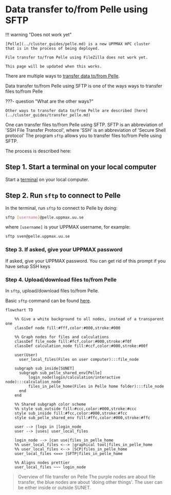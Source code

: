 # Data transfer to/from Pelle using SFTP

!!! warning "Does not work yet"

    [Pelle](../cluster_guides/pelle.md) is a new UPPMAX HPC cluster
    that is in the process of being deployed.

    File transfer to/from Pelle using FileZilla does not work yet.

    This page will be updated when this works.

There are multiple ways to [transfer data to/from Pelle](../cluster_guides/transfer_pelle.md).

Data transfer to/from Pelle using SFTP
is one of the ways ways to transfer files to/from Pelle

???- question "What are the other ways?"

    Other ways to transfer data to/from Pelle are described [here](../cluster_guides/transfer_pelle.md)

One can transfer files to/from Pelle using SFTP.
SFTP is an abbreviation of 'SSH File Transfer Protocol',
where 'SSH' is an abbreviation of 'Secure Shell protocol'
The program `sftp` allows you to transfer files to/from Pelle using SFTP.

The process is described here:

## Step 1. Start a terminal on your local computer

Start a [terminal](../software/terminal.md) on your local computer.

## Step 2. Run `sftp` to connect to Pelle

In the terminal, run `sftp` to connect to Pelle by doing:

```bash
sftp [username]@pelle.uppmax.uu.se
```

where `[username]` is your UPPMAX username, for example:

```bash
sftp sven@pelle.uppmax.uu.se
```

### Step 3. If asked, give your UPPMAX password

If asked, give your UPPMAX password.
You can get rid of this prompt if you have setup SSH keys

### Step 4. Upload/download files to/from Pelle

In `sftp`, upload/download files to/from Pelle.

Basic `sftp` command can be found [here](../software/sftp.md).

```mermaid
flowchart TD

    %% Give a white background to all nodes, instead of a transparent one
    classDef node fill:#fff,color:#000,stroke:#000

    %% Graph nodes for files and calculations
    classDef file_node fill:#fcf,color:#000,stroke:#f0f
    classDef calculation_node fill:#ccf,color:#000,stroke:#00f

    user(User)
      user_local_files(Files on user computer):::file_node

    subgraph sub_inside[SUNET]
      subgraph sub_pelle_shared_env[Pelle]
          login_node(login/calculation/interactive node):::calculation_node
          files_in_pelle_home(Files in Pelle home folder):::file_node
      end
    end

    %% Shared subgraph color scheme
    %% style sub_outside fill:#ccc,color:#000,stroke:#ccc
    style sub_inside fill:#fcc,color:#000,stroke:#fcc
    style sub_pelle_shared_env fill:#ffc,color:#000,stroke:#ffc

    user --> |logs in |login_node
    user --> |uses| user_local_files

    login_node --> |can use|files_in_pelle_home
    %% user_local_files <--> |graphical tool|files_in_pelle_home
    %% user_local_files <--> |SCP|files_in_pelle_home
    user_local_files <==> |SFTP|files_in_pelle_home

    %% Aligns nodes prettier
    user_local_files ~~~ login_node
```

> Overview of file transfer on Pelle
> The purple nodes are about file transfer,
> the blue nodes are about 'doing other things'.
> The user can be either inside or outside SUNET.
